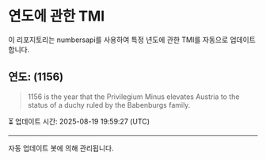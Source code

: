 
# 연도에 관한 TMI

이 리포지토리는 numbersapi를 사용하여 특정 년도에 관한 TMI를 자동으로 업데이트합니다.

## 연도: (1156)
> 1156 is the year that the Privilegium Minus elevates Austria to the status of a duchy ruled by the Babenburgs family.

⏳ 업데이트 시간: 2025-08-19 19:59:27 (UTC)

---
자동 업데이트 봇에 의해 관리됩니다.

